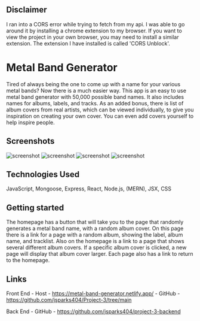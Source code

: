 ## Disclaimer
   I ran into a CORS error while trying to fetch from my api. I was able to go around it by installing a chrome extension to my browser. If you want to view the project in your own browser, you may need to install a similar extension. The extension I have installed is called 'CORS Unblock'.



# Metal Band Generator
   
   Tired of always being the one to come up with a name for your various metal bands? Now there is a much easier way. This app is an easy to use metal band generator with 50,000 possible band names. It also includes names for albums, labels, and tracks. As an added bonus, there is list of album covers from real artists, which can be viewed individually, to give you inspiration on creating your own cover. You can even add covers yourself to help inspire people.




## Screenshots

![screenshot](https://i.ibb.co/vV51vXS/Screen-Shot-2022-09-22-at-11-41-25-AM.png)
![screenshot](https://i.ibb.co/8DGQQw2/Screen-Shot-2022-09-22-at-11-41-40-AM.png)
![screenshot](https://i.ibb.co/10h7MhT/Screen-Shot-2022-09-22-at-11-42-05-AM.png)
![screenshot](https://i.ibb.co/PzqT1dz/Screen-Shot-2022-09-22-at-11-42-28-AM.png)

## Technologies Used

JavaScript, Mongoose, Express, React, Node.js, (MERN), JSX, CSS

## Getting started

The homepage has a button that will take you to the page that randomly generates a metal band name, with a random album cover. On this page there is a link for a page with a random album, showing the label, album name, and tracklist. Also on the homepage is a link to a page that shows several different album covers. If a specific album cover is clicked, a new page will display that album cover larger.
Each page also has a link to return to the homepage.

## Links
   
   Front End - Host - https://metal-band-generator.netlify.app/
             - GitHub - https://github.com/jsparks404/Project-3/tree/main

   Back End - GitHub - https://github.com/jsparks404/project-3-backend

